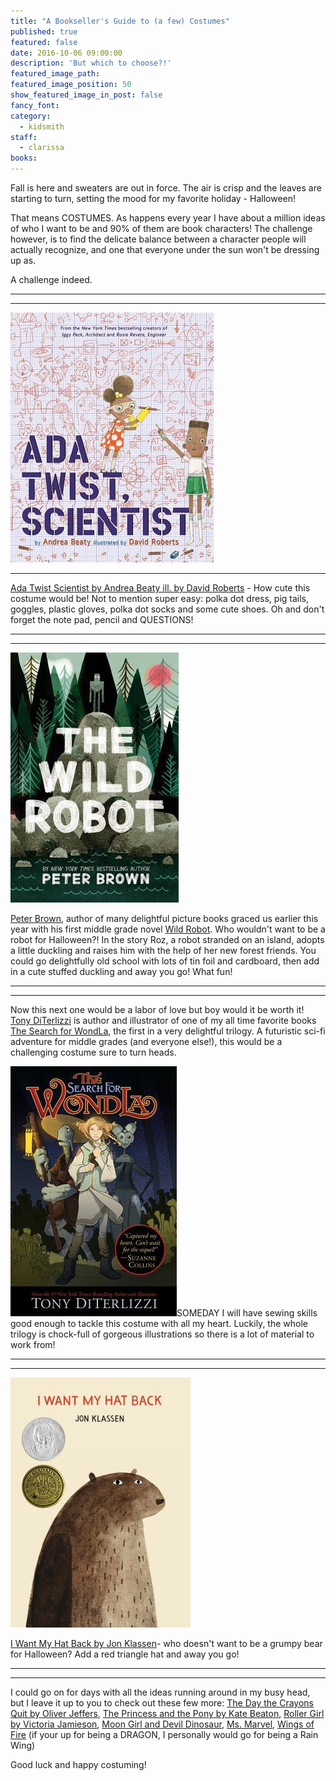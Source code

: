 ```yaml
---
title: "A Bookseller's Guide to (a few) Costumes"
published: true
featured: false
date: 2016-10-06 09:00:00
description: 'But which to choose?!'
featured_image_path:
featured_image_position: 50
show_featured_image_in_post: false
fancy_font:
category:
  - kidsmith
staff:
  - clarissa
books:
---
```



Fall is here and sweaters are out in force. The air is crisp and the leaves are starting to turn, setting the mood for my favorite holiday - Halloween!

That means COSTUMES. As happens every year I have about a million ideas of who I want to be and 90% of them are book characters! The challenge however, is to find the delicate balance between a character people will actually recognize, and one that everyone under the sun won't be dressing up as.

A challenge indeed.

---

---

![](/uploads/versions/adatwist---x----325-400x---.jpg)

---

[Ada Twist Scientist by Andrea Beaty ill. by David Roberts](http://www.brooklinebooksmith-shop.com/book/9781419721373) - How cute this costume would be! Not to mention super easy: polka dot dress, pig tails, goggles, plastic gloves, polka dot socks and some cute shoes. Oh and don't forget the note pad, pencil and QUESTIONS!

---

---

![](/uploads/versions/wild-robot---x----269-400x---.jpg)

[Peter Brown](http://www.peterbrownstudio.com/), author of many delightful picture books graced us earlier this year with his first middle grade novel [Wild Robot](http://www.brooklinebooksmith-shop.com/book/9780316381994). Who wouldn't want to be a robot for Halloween?! In the story Roz, a robot stranded on an island, adopts a little duckling and raises him with the help of her new forest friends. You could go delightfully old school with lots of tin foil and cardboard, then add in a cute stuffed duckling and away you go! What fun!

---

---

Now this next one would be a labor of love but boy would it be worth it! [Tony DiTerlizzi](http://diterlizzi.com/home/art-gallery/) is author and illustrator of one of my all time favorite books [The Search for WondLa](http://www.brooklinebooksmith-shop.com/book/9781416983118), the first in a very delightful trilogy. A futuristic sci-fi adventure for middle grades (and everyone else!), this would be a challenging costume sure to turn heads.

![](/uploads/versions/search-for-wondla---x----266-400x---.jpg)SOMEDAY I will have sewing skills good enough to tackle this costume with all my heart. Luckily, the whole trilogy is chock-full of gorgeous illustrations so there is a lot of material to work from!

---

---

![](/uploads/versions/i-want-my-hat-back---x----288-400x---.jpg)

[I Want My Hat Back by Jon Klassen](http://www.brooklinebooksmith-shop.com/book/9780763655983)- who doesn't want to be a grumpy bear for Halloween? Add a red triangle hat and away you go!

---

---

I could go on for days with all the ideas running around in my busy head, but I leave it up to you to check out these few more: [The Day the Crayons Quit by Oliver Jeffers](http://www.brooklinebooksmith-shop.com/book/9780399255373), [The Princess and the Pony by Kate Beaton](http://www.brooklinebooksmith-shop.com/book/9780545637084), [Roller Girl by Victoria Jamieson](http://www.brooklinebooksmith-shop.com/book/9780803740167), [Moon Girl and Devil Dinosaur](http://www.brooklinebooksmith-shop.com/book/9781302900052), [Ms. Marvel](http://www.brooklinebooksmith-shop.com/book/9780785196112), [Wings of Fire](http://www.brooklinebooksmith-shop.com/book/9780545349253) (if your up for being a DRAGON, I personally would go for being a Rain Wing)

Good luck and happy costuming!